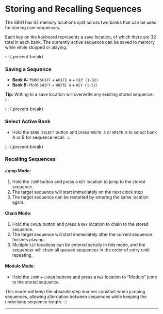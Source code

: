 # Storing and Recalling Sequences

<article>

The SB01 has 64 memory locations split across two banks that can be used for storing user sequences.

Each key on the keyboard represents a save location, of which there are 32 total in each bank. The currently active sequence can be saved to memory while while stopped or playing.

::: {.prevent-break}
### Saving a Sequence

* **Bank A:** Hold `SHIFT` + `WRITE A` + `KEY (1-32)`
* **Bank B:** Hold `SHIFT` + `WRITE B` + `KEY (1-32)`

**Tip:** Writing to a save location will overwrite any existing stored sequence.
:::

::: {.prevent-break}
### Select Active Bank

* Hold the `BANK SELECT` button and press `WRITE A` or `WRITE B` to select bank A or B for sequence recall.
:::

::: {.prevent-break}
### Recalling Sequences

#### Jump Mode:
1. Hold the `JUMP` button and press a `KEY` location to jump to the stored sequence.
2. The target sequence will start immediately on the next clock step
3. The target sequence can be restarted by entering the same location again.

#### Chain Mode:
1. Hold the `CHAIN` button and press a `KEY` location to chain to the stored sequence.
2. The target sequence will start immediately after the current sequence finishes playing.
3. Multiple `KEY` locations can be entered serially in this mode, and the sequencer will chain all queued sequences in the order of entry until repeating.

#### Modulo Mode:
* Hold the `JUMP` +  `CHAIN` buttons and press a `KEY` location to "Modulo" jump to the stored sequence.

This mode will keep the absolute step number constant when jumping sequences, allowing alternation between sequences while keeping the underlying sequence length.
:::

</article>

---
